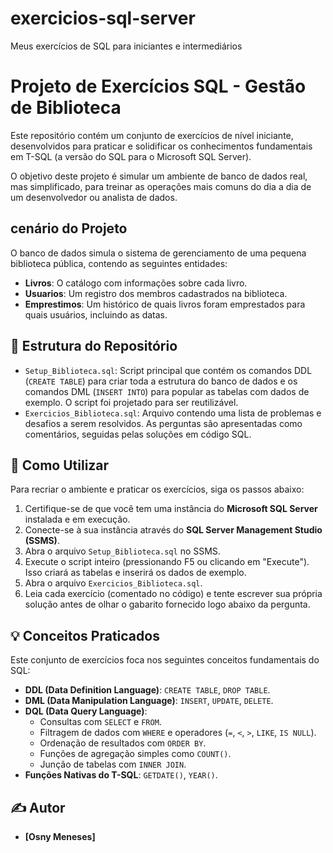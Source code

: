 # exercicios-sql-server
Meus exercícios de SQL para iniciantes e intermediários

# Projeto de Exercícios SQL - Gestão de Biblioteca

Este repositório contém um conjunto de exercícios de nível iniciante, desenvolvidos para praticar e solidificar os conhecimentos fundamentais em T-SQL (a versão do SQL para o Microsoft SQL Server).

O objetivo deste projeto é simular um ambiente de banco de dados real, mas simplificado, para treinar as operações mais comuns do dia a dia de um desenvolvedor ou analista de dados.

##  cenário do Projeto

O banco de dados simula o sistema de gerenciamento de uma pequena biblioteca pública, contendo as seguintes entidades:

* **Livros**: O catálogo com informações sobre cada livro.
* **Usuarios**: Um registro dos membros cadastrados na biblioteca.
* **Emprestimos**: Um histórico de quais livros foram emprestados para quais usuários, incluindo as datas.

## 📂 Estrutura do Repositório

* `Setup_Biblioteca.sql`: Script principal que contém os comandos DDL (`CREATE TABLE`) para criar toda a estrutura do banco de dados e os comandos DML (`INSERT INTO`) para popular as tabelas com dados de exemplo. O script foi projetado para ser reutilizável.
* `Exercicios_Biblioteca.sql`: Arquivo contendo uma lista de problemas e desafios a serem resolvidos. As perguntas são apresentadas como comentários, seguidas pelas soluções em código SQL.

## 🚀 Como Utilizar

Para recriar o ambiente e praticar os exercícios, siga os passos abaixo:

1.  Certifique-se de que você tem uma instância do **Microsoft SQL Server** instalada e em execução.
2.  Conecte-se à sua instância através do **SQL Server Management Studio (SSMS)**.
3.  Abra o arquivo `Setup_Biblioteca.sql` no SSMS.
4.  Execute o script inteiro (pressionando F5 ou clicando em "Execute"). Isso criará as tabelas e inserirá os dados de exemplo.
5.  Abra o arquivo `Exercicios_Biblioteca.sql`.
6.  Leia cada exercício (comentado no código) e tente escrever sua própria solução antes de olhar o gabarito fornecido logo abaixo da pergunta.

## 💡 Conceitos Praticados

Este conjunto de exercícios foca nos seguintes conceitos fundamentais do SQL:

* **DDL (Data Definition Language)**: `CREATE TABLE`, `DROP TABLE`.
* **DML (Data Manipulation Language)**: `INSERT`, `UPDATE`, `DELETE`.
* **DQL (Data Query Language)**:
    * Consultas com `SELECT` e `FROM`.
    * Filtragem de dados com `WHERE` e operadores (`=`, `<`, `>`, `LIKE`, `IS NULL`).
    * Ordenação de resultados com `ORDER BY`.
    * Funções de agregação simples como `COUNT()`.
    * Junção de tabelas com `INNER JOIN`.
* **Funções Nativas do T-SQL**: `GETDATE()`, `YEAR()`.

## ✍️ Autor

* **[Osny Meneses]**

